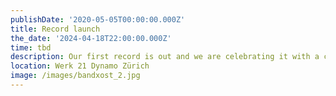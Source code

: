 ```yaml
---
publishDate: '2020-05-05T00:00:00.000Z'
title: Record launch
the_date: '2024-04-18T22:00:00.000Z'
time: tbd
description: Our first record is out and we are celebrating it with a concert
location: Werk 21 Dynamo Zürich
image: /images/bandxost_2.jpg
---
```



